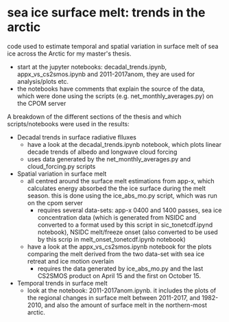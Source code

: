 # sea ice surface melt: trends in the arctic
code used to estimate temporal and spatial variation in surface melt of sea ice across the Arctic for my master's thesis.

- start at the jupyter notebooks: decadal_trends.ipynb, appx_vs_cs2smos.ipynb and 2011-2017anom, they are used for analysis/plots etc.
- the notebooks have comments that explain the source of the data, which were done using the scripts (e.g. net_monthly_averages.py) on the CPOM server

A breakdown of the different sections of the thesis and which scripts/notebooks were used in the results:

- Decadal trends in surface radiative flluxes
  - have a look at the decadal_trends.ipynb notebook, which plots linear decade trends of albedo and longwave cloud forcing
  - uses data generated by the net_monthly_averages.py and cloud_forcing.py scripts
- Spatial variation in surface melt
  - all centred around the surface melt estimations from app-x, which calculates energy absorbed the the ice surface during the melt season. this is done using the ice_abs_mo.py script, which was run on the cpom server
    - requires several data-sets: app-x 0400 and 1400 passes, sea ice concentration data (which is generated from NSIDC and converted to a format used by this script in sic_tonetcdf.ipynd notebook), NSIDC melt/freeze onset (also converted to be used by this scrip in melt_onset_tonetcdf.ipynb notebook)
  - have a look at the appx_vs_cs2smos.ipynb notebook for the plots comparing the melt derived from the two data-set with sea ice retreat and ice motion overlain
    - requires the data generated by ice_abs_mo.py and the last CS2SMOS product on April 15 and the first on October 15.
- Temporal trends in surface melt
  - look at the notebook: 2011-2017anom.ipynb. it includes the plots of the regional changes in surface melt between 2011-2017, and 1982-2010, and also the amount of surface melt in the northern-most arctic. 
